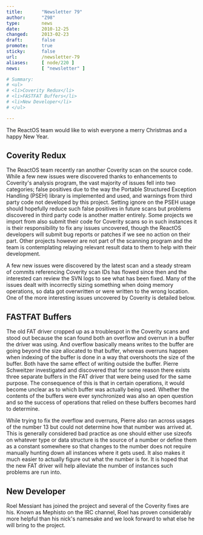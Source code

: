 ```yaml
---
title:       "Newsletter 79"
author:      "Z98"
type:        news
date:        2010-12-25
changed:     2013-02-23
draft:       false
promote:     true
sticky:      false
url:         /newsletter-79
aliases:     [ node/220 ]
news:        [ "newsletter" ]

# Summary:
# <ul>
# <li>Coverity Redux</li>
# <li>FASTFAT Buffers</li>
# <li>New Developer</li>
# </ul>

---
```

<p>The ReactOS team would like to wish everyone a merry Christmas and a happy New Year.</p>
<h2>Coverity Redux</h2>
<p>The ReactOS team recently ran another Coverity scan on the source code.  While a few new issues were discovered thanks to enhancements to Coverity's analysis program, the vast majority of issues fell into two categories; false positives due to the way the Portable Structured Exception Handling (PSEH) library is implemented and used, and warnings from third party code not developed by this project.  Setting ignore on the PSEH usage should hopefully reduce such false positives in future scans but problems discovered in third party code is another matter entirely.  Some projects we import from also submit their code for Coverity scans so in such instances it is their responsibility to fix any issues uncovered, though the ReactOS developers will submit bug reports or patches if we see no action on their part.  Other projects however are not part of the scanning program and the team is contemplating relaying relevant result data to them to help with their development.</p>
<p>A few new issues were discovered by the latest scan and a steady stream of commits referencing Coverity scan IDs has flowed since then and the interested can review the SVN logs to see what has been fixed.  Many of the issues dealt with incorrectly sizing something when doing memory operations, so data got overwritten or were written to the wrong location.  One of the more interesting issues uncovered by Coverity is detailed below.</p>
<h2>FASTFAT Buffers</h2>
<p>The old FAT driver cropped up as a troublespot in the Coverity scans and stood out because the scan found both an overflow and overrun in a buffer the driver was using.  And overflow basically means writes to the buffer are going beyond the size allocated to that buffer, whereas overruns happen when indexing of the buffer is done in a way that overshoots the size of the buffer.  Both have the same effect of writing outside the buffer.  Pierre Schweitzer investigated and discovered that for some reason there exists three separate buffers in the FAT driver that were being used for the same purpose.  The consequence of this is that in certain operations, it would become unclear as to which buffer was actually being used.  Whether the contents of the buffers were ever synchronized was also an open question and so the success of operations that relied on these buffers becomes hard to determine.</p>
<p>While trying to fix the overflow and overruns, Pierre also ran across usages of the number 13 but could not determine how that number was arrived at.  This is generally considered bad practice as one should either use sizeofs on whatever type or data structure is the source of a number or define them as a constant somewhere so that changes to the number does not require manually hunting down all instances where it gets used.  It also makes it much easier to actually figure out what the number is for.  It is hoped that the new FAT driver will help alleviate the number of instances such problems are run into.</p>
<h2>New Developer</h2>
<p>Roel Messiant has joined the project and several of the Coverity fixes are his.  Known as Mephisto on the IRC channel, Roel has proven considerably more helpful than his nick's namesake and we look forward to what else he will bring to the project.</p>
<p>&nbsp;</p>
